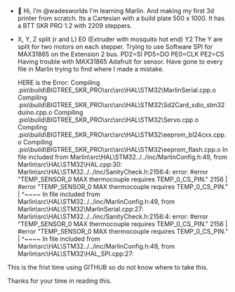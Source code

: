 - 👋 Hi, I’m @wadesworlds
   I'm learning Marlin. And making my first 3d printer from scratch. Its a Cartesian with a build plate 500 x 1000. It has a BTT SKR PRO 1.2 with 2209 steppers. 
-   X, Y,  Z split (r and L)  E0 (Extruder with mosquito hot end) Y2  The Y are split for two motors on each stepper. 
    Trying to use Software SPI for MAX31865 on the Extension 2 bus.
    PD2=SI
    PD5=DO
    PE0=CLK
    PE2=CS
    Having trouble with MAX31865 Adafruit for sensor. Have gone to every file in Marlin trying to find where I made a mistake.
    
    HERE is the Error:
    Compiling .pio\build\BIGTREE_SKR_PRO\src\src\HAL\STM32\MarlinSerial.cpp.o
Compiling .pio\build\BIGTREE_SKR_PRO\src\src\HAL\STM32\Sd2Card_sdio_stm32duino.cpp.o
Compiling .pio\build\BIGTREE_SKR_PRO\src\src\HAL\STM32\Servo.cpp.o
Compiling .pio\build\BIGTREE_SKR_PRO\src\src\HAL\STM32\eeprom_bl24cxx.cpp.o
Compiling .pio\build\BIGTREE_SKR_PRO\src\src\HAL\STM32\eeprom_flash.cpp.o
In file included from Marlin\src\HAL\STM32\../../inc/MarlinConfig.h:49,
                 from Marlin\src\HAL\STM32\HAL.cpp:30:
Marlin\src\HAL\STM32\../../inc/SanityCheck.h:2156:4: error: #error "TEMP_SENSOR_0 MAX thermocouple requires TEMP_0_CS_PIN."
 2156 |   #error "TEMP_SENSOR_0 MAX thermocouple requires TEMP_0_CS_PIN."
      |    ^~~~~
In file included from Marlin\src\HAL\STM32\../../inc/MarlinConfig.h:49,
                 from Marlin\src\HAL\STM32\MarlinSerial.cpp:27:
Marlin\src\HAL\STM32\../../inc/SanityCheck.h:2156:4: error: #error "TEMP_SENSOR_0 MAX thermocouple requires TEMP_0_CS_PIN."
 2156 |   #error "TEMP_SENSOR_0 MAX thermocouple requires TEMP_0_CS_PIN."
      |    ^~~~~
In file included from Marlin\src\HAL\STM32\../../inc/MarlinConfig.h:49,
                 from Marlin\src\HAL\STM32\HAL_SPI.cpp:27:


This is the frist time using GITHUB so do not know where to take this.

Thanks for your time in reading this.

